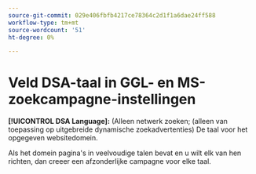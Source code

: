 ```yaml
---
source-git-commit: 029e406fbfb4217ce78364c2d1f1a6dae24ff588
workflow-type: tm+mt
source-wordcount: '51'
ht-degree: 0%

---
```

# Veld DSA-taal in GGL- en MS-zoekcampagne-instellingen

**[!UICONTROL DSA Language]:** (Alleen netwerk zoeken; (alleen van toepassing op uitgebreide dynamische zoekadvertenties) De taal voor het opgegeven websitedomein.

Als het domein pagina&#39;s in veelvoudige talen bevat en u wilt elk van hen richten, dan creeer een afzonderlijke campagne voor elke taal.
